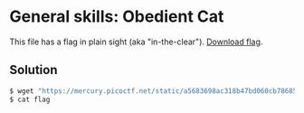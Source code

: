 # General skills: Obedient Cat
This file has a flag in plain sight (aka "in-the-clear"). [Download flag](https://mercury.picoctf.net/static/a5683698ac318b47bd060cb786859f23/flag).

## Solution
```bash
$ wget "https://mercury.picoctf.net/static/a5683698ac318b47bd060cb786859f23/flag"
$ cat flag
```